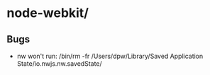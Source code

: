 # node-webkit/

## Bugs

* nw won't run: /bin/rm -fr /Users/dpw/Library/Saved Application State/io.nwjs.nw.savedState/
